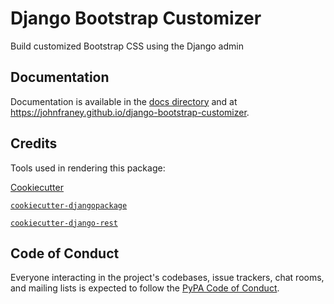 # Django Bootstrap Customizer

Build customized Bootstrap CSS using the Django admin


## Documentation

Documentation is available in the [docs directory](./docs/index.md) and at https://johnfraney.github.io/django-bootstrap-customizer.


## Credits

Tools used in rendering this package:

[Cookiecutter](https://github.com/audreyr/cookiecutter)

[`cookiecutter-djangopackage`](https://github.com/pydanny/cookiecutter-djangopackage)

[`cookiecutter-django-rest`](https://github.com/agconti/cookiecutter-django-rest)



## Code of Conduct

Everyone interacting in the project's codebases, issue trackers, chat rooms, and mailing lists is expected to follow the [PyPA Code of Conduct](https://www.pypa.io/en/latest/code-of-conduct/).
